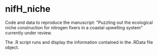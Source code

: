 # nifH_niche
Code and data to reproduce the manuscript: "Puzzling out the ecological niche construction for nitrogen fixers in a coastal upwelling system" currently under review.

The .R script runs and display the information contained in the .RData file object.
